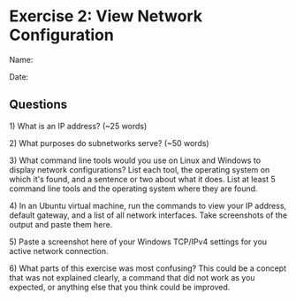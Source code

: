 Exercise 2: View Network Configuration
======================================
Name: 

Date: 

Questions
----------------

1\) What is an IP address? (~25 words)

2\) What purposes do subnetworks serve? (~50 words)

3\) What command line tools would you use on Linux and Windows to display network configurations? List each tool, the operating system on which it's found, and a sentence or two about what it does. List at least 5 command line tools and the operating system where they are found.

4\) In an Ubuntu virtual machine, run the commands to view your IP address, default gateway, and a list of all network interfaces. Take screenshots of the output and paste them here.

5\) Paste a screenshot here of your Windows TCP/IPv4 settings for you active network connection.

6\) What parts of this exercise was most confusing? This could be a concept that was not explained clearly, a command that did not work as you expected, or anything else that you think could be improved.
